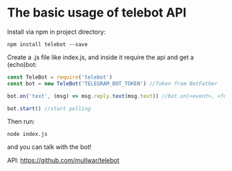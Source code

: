 # The basic usage of telebot API

Install via npm in project directory:
```
npm install telebot --save
```

Create a .js file like index.js, and inside it require the api and get a (echo)bot:
```javascript
const TeleBot = require('telebot')
const bot = new TeleBot('TELEGRAM_BOT_TOKEN') //Token from BotFather

bot.on('text', (msg) => msg.reply.text(msg.text)) //bot.on(<event>, <function>) handles telebot events

bot.start() //start polling
```

Then run:
```
node index.js
```
and you can talk with the bot!

API: https://github.com/mullwar/telebot
